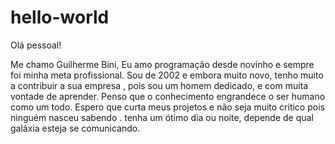 # hello-world

Olá  pessoal!

Me chamo Guilherme Bini, Eu amo programação desde novinho e sempre foi minha meta profissional.
Sou de 2002 e embora muito novo, tenho muito a contribuir  a sua empresa , pois sou um homem dedicado, e com muita vontade de aprender.
Penso que o conhecimento engrandece o ser humano  como um todo.
Espero que curta meus projetos e não seja muito crítico pois ninguém nasceu sabendo .
tenha um ótimo dia ou noite, depende de qual galáxia esteja se comunicando.
